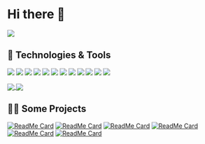 # Hi there 👋
![](https://komarev.com/ghpvc/?username=brendon1555&color=fe428e)

## 🔧 Technologies & Tools
![](https://img.shields.io/badge/OS-Windows-141321?style=flat&logo=windows&logoColor=white&labelColor=fe428e)
![](https://img.shields.io/badge/OS-Mac%20OS-141321?style=flat&logo=apple&logoColor=white&labelColor=fe428e)
![](https://img.shields.io/badge/Editor-VSCode-141321?style=flat&logo=visual-studio-code&logoColor=white&labelColor=fe428e)
![](https://img.shields.io/badge/Code-Python-141321?style=flat&logo=python&logoColor=white&labelColor=fe428e)
![](https://img.shields.io/badge/Code-JavaScript-141321?style=flat&logo=javascript&logoColor=white&labelColor=fe428e)
![](https://img.shields.io/badge/Code-TypeScript-141321?style=flat&logo=typescript&logoColor=white&labelColor=fe428e)
![](https://img.shields.io/badge/Code-Make-141321?style=flat&logo=cmake&logoColor=white&labelColor=fe428e)
![](https://img.shields.io/badge/Code-React-141321?style=flat&logo=react&logoColor=white&labelColor=fe428e)
![](https://img.shields.io/badge/Shell-zsh-141321?style=flat&logo=gnu-bash&logoColor=white&labelColor=fe428e)
![](https://img.shields.io/badge/Tools-PostgreSQL-141321?style=flat&logo=postgresql&logoColor=white&labelColor=fe428e)
![](https://img.shields.io/badge/Tools-Docker-141321?style=flat&logo=docker&logoColor=white&labelColor=fe428e)
![](https://img.shields.io/badge/Cloud-Linode-141321?style=flat&logo=linode&logoColor=white&labelColor=fe428e)

<a href="https://github.com/brendon1555">
  <img align="center" src="https://github-readme-stats.vercel.app/api?username=brendon1555&show_icons=true&theme=radical&hide=issues" />
</a>
<a href="https://github.com/anuraghazra/convoychat">
  <img align="center" src="https://github-readme-stats.vercel.app/api/top-langs/?username=brendon1555&theme=radical&layout=compact" />
</a>

## 👨‍💻 Some Projects
[![ReadMe Card](https://github-readme-stats.vercel.app/api/pin/?username=anomaly&repo=Doko&theme=radical)](https://github.com/anomaly/Doko)
[![ReadMe Card](https://github-readme-stats.vercel.app/api/pin/?username=anomaly&repo=use-doko&theme=radical)](https://github.com/anomaly/use-doko)
[![ReadMe Card](https://github-readme-stats.vercel.app/api/pin/?username=anomaly&repo=github-secrets-cli&theme=radical)](https://github.com/anomaly/github-secrets-cli)
[![ReadMe Card](https://github-readme-stats.vercel.app/api/pin/?username=brendon1555&repo=setup-linode-cli&theme=radical)](https://github.com/brendon1555/setup-linode-cli)
[![ReadMe Card](https://github-readme-stats.vercel.app/api/pin/?username=brendon1555&repo=react-analogue-clock&theme=radical)](https://github.com/brendon1555/react-analogue-clock)
[![ReadMe Card](https://github-readme-stats.vercel.app/api/pin/?username=brendon1555&repo=extra-prop-types&theme=radical)](https://github.com/brendon1555/extra-prop-types)

<!--
**brendon1555/brendon1555** is a ✨ _special_ ✨ repository because its `README.md` (this file) appears on your GitHub profile.

Here are some ideas to get you started:

- 🔭 I’m currently working on ...
- 🌱 I’m currently learning ...
- 👯 I’m looking to collaborate on ...
- 🤔 I’m looking for help with ...
- 💬 Ask me about ...
- 📫 How to reach me: ...
- 😄 Pronouns: ...
- ⚡ Fun fact: ...
-->

